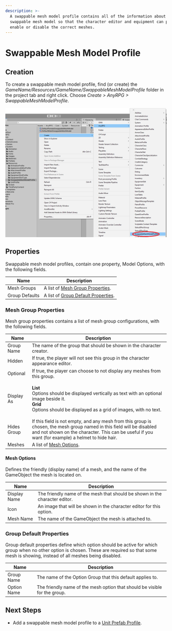 ```yaml
---
description: >-
  A swappable mesh model profile contains all of the information about a
  swappable mesh model so that the character editor and equipment can properly
  enable or disable the correct meshes.
---
```


# Swappable Mesh Model Profile

## Creation

To create a swappable mesh model profile, find (or create) the _GameName/Resources/GameName/SwappableMeshModelProfile_ folder in the project tab and right click.  Choose _Create > AnyRPG > SwappableMeshModelProfile_.

![](<../.gitbook/assets/image (5).png>)

## Properties

Swappable mesh model profiles, contain one property, Model Options, with the following fields.

| Name           | Description                                                                                     |
| -------------- | ----------------------------------------------------------------------------------------------- |
| Mesh Groups    | A list of [Mesh Group Properties](swappable-mesh-model-profile.md#mesh-group-properties).       |
| Group Defaults | A list of [Group Default Properties](swappable-mesh-model-profile.md#group-default-properties). |

### Mesh Group Properties

Mesh group properties contains a list of mesh group configurations, with the following fields.

| Name        | Description                                                                                                                                                                                                                  |
| ----------- | ---------------------------------------------------------------------------------------------------------------------------------------------------------------------------------------------------------------------------- |
| Group Name  | The name of the group that should be shown in the character creator.                                                                                                                                                         |
| Hidden      | If true, the player will not see this group in the character appearance editor.                                                                                                                                              |
| Optional    | If true, the player can choose to not display any meshes from this group.                                                                                                                                                    |
| Display As  | <p><strong>List</strong><br>Options should be displayed vertically as text with an optional image beside it.<br><strong>Grid</strong><br>Options should be displayed as a grid of images, with no text.</p>                  |
| Hides Group | If this field is not empty, and any mesh from this group is chosen, the mesh group named in this field will be disabled and not shown on the character.  This can be useful if you want (for example) a helmet to hide hair. |
| Meshes      | A list of [Mesh Options](swappable-mesh-model-profile.md#mesh-options).                                                                                                                                                      |

#### Mesh Options

Defines the friendly (display name) of a mesh, and the name of the GameObject the mesh is located on.

| Name         | Description                                                                 |
| ------------ | --------------------------------------------------------------------------- |
| Display Name | The friendly name of the mesh that should be shown in the character editor. |
| Icon         | An image that will be shown in the character editor for this option.        |
| Mesh Name    | The name of the GameObject the mesh is attached to.                         |

### Group Default Properties

Group default properties define which option should be active for which group when no other option is chosen.  These are required so that some mesh is showing, instead of all meshes being disabled.

| Name        | Description                                                                |
| ----------- | -------------------------------------------------------------------------- |
| Group Name  | The name of the Option Group that this default applies to.                 |
| Option Name | The friendly name of the mesh option that should be visible for the group. |

## Next Steps

* Add a swappable mesh model profile to a [Unit Prefab Profile](unit-prefab-profile.md).
